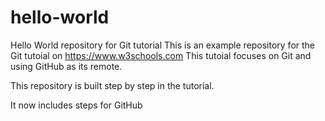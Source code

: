 # hello-world
Hello World repository for Git tutorial
This is an example repository for the Git tutoial on https://www.w3schools.com
This tutoial focuses on Git and using GitHub as its remote.

This repository is built step by step in the tutorial.

It now includes steps for GitHub
